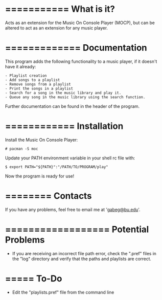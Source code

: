 ===========
What is it?
===========

Acts as an extension for the Music On Console Player (MOCP), but can be altered to 
act as an extension for any music player.



=============
Documentation
=============

This program adds the following functionality to a music player, if it doesn't have
it already:
    
    - Playlist creation
    - Add songs to a playlist
    - Remove songs from a playlist
    - Print the songs in a playlist
    - Search for a song in the music library and play it.
    - Queue any song in the music library using the search function.

Further documentation can be found in the header of the program.



============
Installation
============

Install the Music On Console Player:
    
    # pacman -S moc

Update your PATH environment variable in your shell rc file with:
    
    $ export PATH="${PATH}":"/PATH/TO/PROGRAM/play"

Now the program is ready for use!



========
Contacts
========

If you have any problems, feel free to email me at 'gabeg@bu.edu'.



==================
Potential Problems
==================

- If you are receiving an incorrect file path error, check the ".pref" files in the 
  "log" directory and verify that the paths and playlists are correct.



=====
To-Do
=====

- Edit the "playlists.pref" file from the command line
